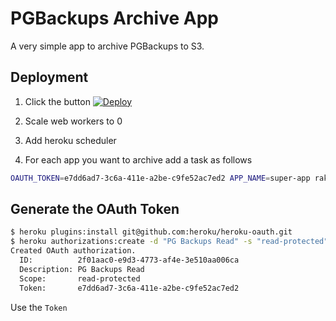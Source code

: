 # PGBackups Archive App

A very simple app to archive PGBackups to S3.

## Deployment

1. Click the button [![Deploy](https://www.herokucdn.com/deploy/button.png)](https://heroku.com/deploy)

2. Scale web workers to 0

3. Add heroku scheduler

4. For each app you want to archive add a task as follows

```bash
OAUTH_TOKEN=e7dd6ad7-3c6a-411e-a2be-c9fe52ac7ed2 APP_NAME=super-app rake run_backup
```

## Generate the OAuth Token

```bash
$ heroku plugins:install git@github.com:heroku/heroku-oauth.git
$ heroku authorizations:create -d "PG Backups Read" -s "read-protected"
Created OAuth authorization.
  ID:          2f01aac0-e9d3-4773-af4e-3e510aa006ca
  Description: PG Backups Read
  Scope:       read-protected
  Token:       e7dd6ad7-3c6a-411e-a2be-c9fe52ac7ed2
```

Use the `Token`
